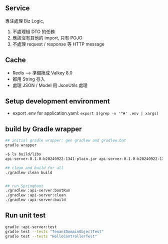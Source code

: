 

## Service

專注處理 Biz Logic,

1. 不處理組 DTO 的任務
2. 應該沒有其他的 import, 只有 POJO
3. 不處理 request / response 等 HTTP message


## Cache

- Redis --> 準備換成 Valkey 8.0
- 都用 String 存入
- 處理 JSON / Model 用 JsonUtils 處理


## Setup development environment

- export .env for application.yaml: `export $(grep -v '^#' .env | xargs)`


## build by Gradle wrapper

```bash
## initial gradle wrapper: gen gradlew and gradlew.bat
gradle wrapper

~$ ls build/libs
api-server-0.1.0-b20240922-1341-plain.jar api-server-0.1.0-b20240922-1341.jar

## clean and build for all
./gradlew clean build


## run Springboot
./gradlew :api-server:bootRun
./gradlew :api-server:clean
./gradlew :api-server:build

```



## Run unit test

```bash
gradle :api-server:test
gradle test --tests "TenantDomainObjectTest"
gradle test --tests "HelloControllerTest"
```

